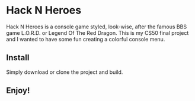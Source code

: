 # Hack N Heroes

Hack N Heroes is a console game styled, look-wise, after the famous BBS game L.O.R.D. or Legend Of The Red Dragon.
This is my CS50 final project and I wanted to have some fun creating a colorful console menu. 

## Install
Simply download or clone the project and build. 

## Enjoy!

